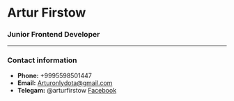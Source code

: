 # Artur Firstow 

### Junior Frontend Developer

****

### Contact information


+ **Phone:** +9995598501447
+ **Email:** Arturonlydota@gmail.com
+ **Telegam:** @arturfirstow
[Facebook](https://www.facebook.com/afirstov)